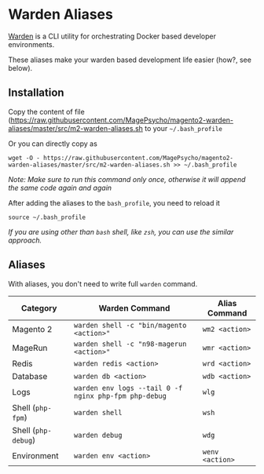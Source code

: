 # Warden Aliases
[Warden](https://warden.dev/) is a CLI utility for orchestrating Docker based developer environments.

These aliases make your warden based development life easier (how?, see below).

## Installation
Copy the content of file (https://raw.githubusercontent.com/MagePsycho/magento2-warden-aliases/master/src/m2-warden-aliases.sh to your `~/.bash_profile`

Or you can directly copy as
```
wget -O - https://raw.githubusercontent.com/MagePsycho/magento2-warden-aliases/master/src/m2-warden-aliases.sh >> ~/.bash_profile
```
*Note: Make sure to run this command only once, otherwise it will append the same code again and again*

After adding the aliases to the `bash_profile`, you need to reload it
```
source ~/.bash_profile
```

*If you are using other than `bash` shell, like `zsh`, you can use the similar approach.*

## Aliases
With aliases, you don't need to write full `warden` command.

| Category | Warden Command | Alias Command |
| ------- | -------------- | ------------ |
| Magento 2   | `warden shell -c "bin/magento <action>"`  | `wm2 <action>` |
| MageRun   | `warden shell -c "n98-magerun <action>"` | `wmr <action>` |
| Redis   | `warden redis <action>` | `wrd <action>` |
| Database  | `warden db <action>` | `wdb <action>` |
| Logs | `warden env logs --tail 0 -f nginx php-fpm php-debug`  | `wlg` |
| Shell (`php-fpm`) | `warden shell`  | `wsh` |
| Shell (`php-debug`) | `warden debug`  | `wdg` |
| Environment | `warden env <action>`  | `wenv <action>` |


